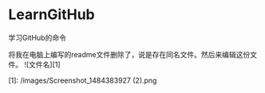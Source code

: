 # LearnGitHub
学习GitHub的命令

将我在电脑上编写的readme文件删除了，说是存在同名文件。然后来编辑这份文件。
![文件名][1]

[1]: /images/Screenshot_1484383927 (2).png
